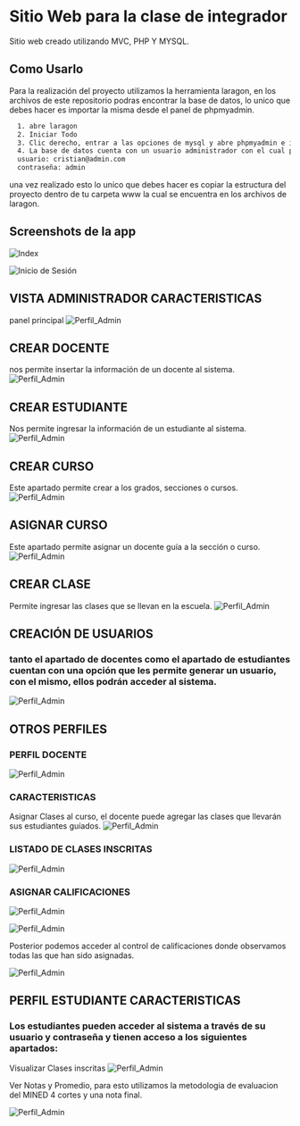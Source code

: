
# Sitio Web para la clase de integrador 

Sitio web creado utilizando MVC, PHP Y MYSQL.




## Como Usarlo

Para la realización del proyecto utilizamos la herramienta laragon, en los archivos de este repositorio podras encontrar la base de datos, lo unico que debes hacer es importar la misma desde el panel de phpmyadmin. 

```bash
  1. abre laragon
  2. Iniciar Todo
  3. Clic derecho, entrar a las opciones de mysql y abre phpmyadmin e importa la base de datos.
  4. La base de datos cuenta con un usuario administrador con el cual podremos empezar a realizar las pruebas:
  usuario: cristian@admin.com
  contraseña: admin
```



una vez realizado esto lo unico que debes hacer es copiar la estructura del proyecto dentro de tu carpeta www la cual se encuentra en los archivos de laragon. 

## Screenshots de la app
![Index](./img/ScreenShots/principal.PNG)

![Inicio de Sesión](./img/ScreenShots/login.PNG)

## VISTA ADMINISTRADOR CARACTERISTICAS
panel principal
![Perfil_Admin](./img/ScreenShots/VistaAdmin.jpg)

## CREAR DOCENTE 
nos permite insertar la información de un docente al sistema.
![Perfil_Admin](./img/ScreenShots/CrearDocente.PNG)

## CREAR ESTUDIANTE 
Nos permite ingresar la información de un estudiante al sistema.
![Perfil_Admin](./img/ScreenShots/CrearEstudiante.PNG)

## CREAR CURSO 
Este apartado permite crear a los grados, secciones o cursos. 
![Perfil_Admin](./img/ScreenShots/CrearCurso.PNG)

## ASIGNAR CURSO
Este apartado permite asignar un docente guía a la sección o curso.  
![Perfil_Admin](./img/ScreenShots/AsignarCurso.PNG)

## CREAR CLASE  
Permite ingresar las clases que se llevan en la escuela. 
![Perfil_Admin](./img/ScreenShots/CrearClase.PNG)

## CREACIÓN DE USUARIOS 
### tanto el apartado de docentes como el apartado de estudiantes cuentan con una opción que les permite generar un usuario, con el mismo, ellos podrán acceder al sistema. 
![Perfil_Admin](./img/ScreenShots/CREARUSUARIODOCENTE.PNG)

## OTROS PERFILES 
### PERFIL DOCENTE
![Perfil_Admin](./img/ScreenShots/VistaDocente.PNG)

### CARACTERISTICAS
Asignar Clases al curso, el docente puede agregar las clases que llevarán sus estudiantes guíados.
![Perfil_Admin](./img/ScreenShots/AsignarCurso.PNG)

### LISTADO DE CLASES INSCRITAS 
![Perfil_Admin](./img/ScreenShots/ClasesInscritas.PNG)

### ASIGNAR CALIFICACIONES
![Perfil_Admin](./img/ScreenShots/AsignarCalificaciones.PNG)

![Perfil_Admin](./img/ScreenShots/AddCalificacion.PNG)

Posterior podemos acceder al control de calificaciones donde observamos todas las que han sido asignadas.

![Perfil_Admin](./img/ScreenShots/ControlCalificaciones.PNG)

## PERFIL ESTUDIANTE CARACTERISTICAS 
### Los estudiantes pueden acceder al sistema a través de su usuario y contraseña y tienen acceso a los siguientes apartados: 

Visualizar Clases inscritas 
![Perfil_Admin](./img/ScreenShots/1.PNG)

Ver Notas y Promedio, para esto utilizamos la metodologia de evaluacion del MINED 4 cortes y una nota final. 

![Perfil_Admin](./img/ScreenShots/2.PNG)
